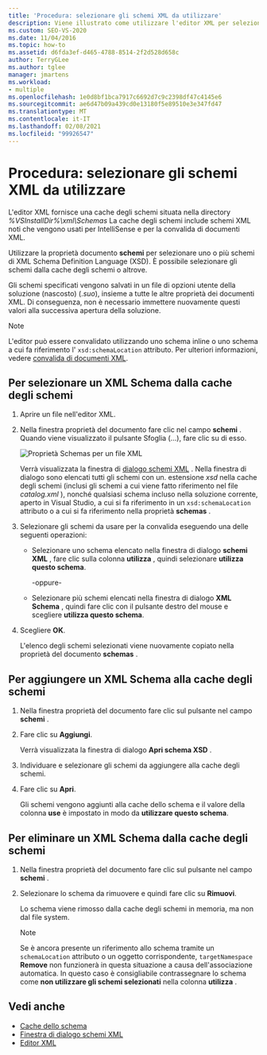 ```yaml
---
title: 'Procedura: selezionare gli schemi XML da utilizzare'
description: Viene illustrato come utilizzare l'editor XML per selezionare un XML Schema dalla cache dello schema che include schemi XML noti utilizzati per IntelliSense e la convalida di documenti XML.
ms.custom: SEO-VS-2020
ms.date: 11/04/2016
ms.topic: how-to
ms.assetid: d6fda3ef-d465-4788-8514-2f2d528d658c
author: TerryGLee
ms.author: tglee
manager: jmartens
ms.workload:
- multiple
ms.openlocfilehash: 1e0d8bf1bca7917c6692d7c9c2398df47c4145e6
ms.sourcegitcommit: ae6d47b09a439cd0e13180f5e89510e3e347fd47
ms.translationtype: MT
ms.contentlocale: it-IT
ms.lasthandoff: 02/08/2021
ms.locfileid: "99926547"
---
```

# <a name="how-to-select-the-xml-schemas-to-use"></a>Procedura: selezionare gli schemi XML da utilizzare

L'editor XML fornisce una cache degli schemi situata nella directory *%VSInstallDir%\xml\Schemas* La cache degli schemi include schemi XML noti che vengono usati per IntelliSense e per la convalida di documenti XML.

Utilizzare la proprietà documento **schemi** per selezionare uno o più schemi di XML Schema Definition Language (XSD). È possibile selezionare gli schemi dalla cache degli schemi o altrove.

Gli schemi specificati vengono salvati in un file di opzioni utente della soluzione (nascosto) (.*suo*), insieme a tutte le altre proprietà dei documenti XML. Di conseguenza, non è necessario immettere nuovamente questi valori alla successiva apertura della soluzione.

> [!NOTE]
> L'editor può essere convalidato utilizzando uno schema inline o uno schema a cui fa riferimento l' `xsd:schemaLocation` attributo. Per ulteriori informazioni, vedere [convalida di documenti XML](../xml-tools/xml-document-validation.md).

## <a name="to-select-an-xml-schema-from-the-schema-cache"></a>Per selezionare un XML Schema dalla cache degli schemi

1. Aprire un file nell'editor XML.

2. Nella finestra proprietà del documento fare clic nel campo **schemi** . Quando viene visualizzato il pulsante Sfoglia (...), fare clic su di esso.

   ![Proprietà Schemas per un file XML](media/properties-schemas.png)

   Verrà visualizzata la finestra di [dialogo schemi XML](xml-schemas-dialog-box.md) . Nella finestra di dialogo sono elencati tutti gli schemi con un. estensione *xsd* nella cache degli schemi (inclusi gli schemi a cui viene fatto riferimento nel file *catalog.xml* ), nonché qualsiasi schema incluso nella soluzione corrente, aperto in Visual Studio, a cui si fa riferimento in un `xsd:schemaLocation` attributo o a cui si fa riferimento nella proprietà **schemas** .

3. Selezionare gli schemi da usare per la convalida eseguendo una delle seguenti operazioni:

   - Selezionare uno schema elencato nella finestra di dialogo **schemi XML** , fare clic sulla colonna **utilizza** , quindi selezionare **utilizza questo schema**.

     -oppure-

   - Selezionare più schemi elencati nella finestra di dialogo **XML Schema** , quindi fare clic con il pulsante destro del mouse e scegliere **utilizza questo schema**.

4. Scegliere **OK**.

   L'elenco degli schemi selezionati viene nuovamente copiato nella proprietà del documento **schemas** .

## <a name="to-add-an-xml-schema-to-the-schema-cache"></a>Per aggiungere un XML Schema alla cache degli schemi

1. Nella finestra proprietà del documento fare clic sul pulsante nel campo **schemi** .

2. Fare clic su **Aggiungi**.

   Verrà visualizzata la finestra di dialogo **Apri schema XSD** .

3. Individuare e selezionare gli schemi da aggiungere alla cache degli schemi.

4. Fare clic su **Apri**.

   Gli schemi vengono aggiunti alla cache dello schema e il valore della colonna **use** è impostato in modo da **utilizzare questo schema**.

## <a name="to-delete-an-xml-schema-from-the-schema-cache"></a>Per eliminare un XML Schema dalla cache degli schemi

1. Nella finestra proprietà del documento fare clic sul pulsante nel campo **schemi** .

2. Selezionare lo schema da rimuovere e quindi fare clic su **Rimuovi**.

   Lo schema viene rimosso dalla cache degli schemi in memoria, ma non dal file system.

   > [!NOTE]
   > Se è ancora presente un riferimento allo schema tramite un `schemaLocation` attributo o un oggetto corrispondente, `targetNamespace` **Remove** non funzionerà in questa situazione a causa dell'associazione automatica. In questo caso è consigliabile contrassegnare lo schema come **non utilizzare gli schemi selezionati** nella colonna **utilizza** .

## <a name="see-also"></a>Vedi anche

- [Cache dello schema](../xml-tools/schema-cache.md)
- [Finestra di dialogo schemi XML](../xml-tools/xml-schemas-dialog-box.md)
- [Editor XML](../xml-tools/xml-editor.md)
